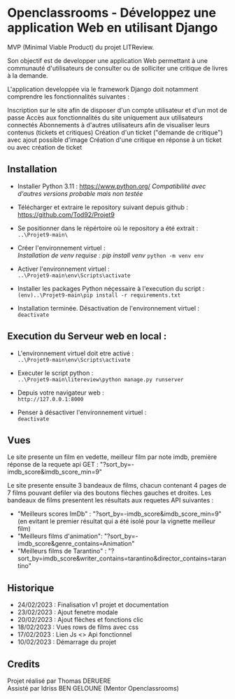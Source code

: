 # Openclassrooms - Développez une application Web en utilisant Django

MVP (Minimal Viable Product) du projet LITReview.

Son objectif est de developper une application Web permettant à une communauté d'utilisateurs de consulter ou de solliciter une critique de livres à la demande.

L'application developpée via le framework Django doit notamment comprendre les fonctionnalités suivantes :

Inscription sur le site afin de disposer d'un compte utilisateur et d'un mot de passe
Accès aux fonctionnalités du site uniquement aux utilisateurs connectés
Abonnements à d'autres utilisateurs afin de visualiser leurs contenus (tickets et critiques)
Création d'un ticket ("demande de critique") avec ajout possible d'image
Création d'une critique en réponse à un ticket ou avec création de ticket



## Installation

* Installer Python 3.11 :
 https://www.python.org/
  _Compatibilité avec d'autres versions probable mais non testée_

* Télécharger et extraire le repository suivant depuis github :\
https://github.com/Tod92/Projet9

* Se positionner dans le répértoire où le repository a été extrait :\
  `..\Projet9-main\`

* Créer l'environnement virtuel :\
_Installation de venv requise : pip install venv_
  `python -m venv env`

* Activer l'environnement virtuel :\
  `..\Projet9-main\env\Scripts\activate`

* Installer les packages Python néçessaire à l'execution du script :\
  `(env)..\Projet9-main\pip install -r requirements.txt`

* Installation terminée. Désactivation de l'environnement virtuel :\
  `deactivate`

## Execution du Serveur web en local :

* L'environnement virtuel doit etre activé :\
  `..\Projet9-main\env\Scripts\activate`

* Executer le script python :\
  `..\Projet9-main\litereview\python manage.py runserver`

* Depuis votre navigateur web :\
  `http://127.0.0.1:8000`

* Penser à désactiver l'environnement virtuel :\
  `deactivate`

## Vues

Le site presente un film en vedette, meilleur film par note imdb, première réponse de la requete api GET : "?sort_by=-imdb_score&imdb_score_min=9"

Le site presente ensuite 3 bandeaux de films, chacun contenant 4 pages de 7 films pouvant defiler via des boutons flèches gauches et droites.
Les bandeaux de films presentent les résultats aux requetes API suivantes :
* "Meilleurs scores ImDb" : "?sort_by=-imdb_score&imdb_score_min=9"
 (en evitant le premier résultat qui a été isolé pour la vignette meilleur film)
* "Meilleurs films d'animation": "?sort_by=-imdb_score&genre_contains=Animation"
* "Meilleurs films de Tarantino" : "?sort_by=imdb_score&writer_contains=tarantino&director_contains=tarantino"



## Historique

* 24/02/2023 : Finalisation v1 projet et documentation
* 23/02/2023 : Ajout fenetre modale
* 20/02/2023 : Ajout flèches et fonctions clic
* 18/02/2023 : Vues rows de films avec css
* 17/02/2023 : Lien Js <> Api fonctionnel
* 10/02/2023 : Démarrage du projet

## Credits
Projet réalisé par Thomas DERUERE\
Assisté par Idriss BEN GELOUNE (Mentor Openclassrooms)
